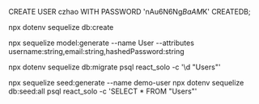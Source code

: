 CREATE USER czhao WITH PASSWORD 'nAu6N6Ng$BaAM$K' CREATEDB;

npx dotenv sequelize db:create

npx sequelize model:generate --name User --attributes username:string,email:string,hashedPassword:string

npx dotenv sequelize db:migrate
 psql react_solo -c '\d "Users"'

npx sequelize seed:generate --name demo-user
  npx dotenv sequelize db:seed:all
  psql react_solo -c 'SELECT * FROM "Users"'
